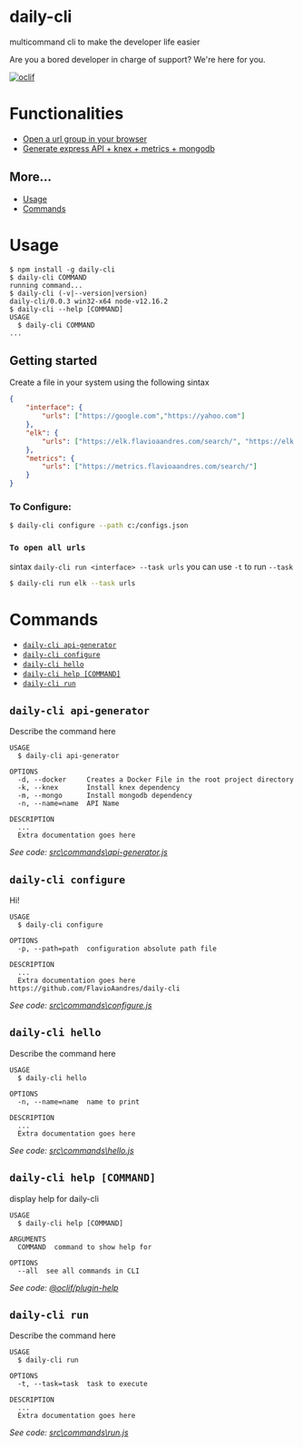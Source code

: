daily-cli
=========

multicommand cli to make the developer life easier

Are you a bored developer in charge of support? We're here for you. 

[![oclif](https://img.shields.io/badge/cli-oclif-brightgreen.svg)](https://oclif.io)
<!-- [![Version](https://img.shields.io/npm/v/daily-cli.svg)](https://npmjs.org/package/daily-cli)
[![Downloads/week](https://img.shields.io/npm/dw/daily-cli.svg)](https://npmjs.org/package/daily-cli)
[![License](https://img.shields.io/npm/l/daily-cli.svg)](https://github.com/@FlavioAandres/FlavioAandres/blob/master/package.json) -->

<!-- toc -->
# Functionalities

* [Open a url group in your browser](#To-open-all-urls)
* [Generate express API + knex + metrics + mongodb](#daily-cli-api-generator)

## More... 
* [Usage](#usage)
* [Commands](#commands)
<!-- tocstop -->
# Usage
<!-- usage -->
```sh-session
$ npm install -g daily-cli
$ daily-cli COMMAND
running command...
$ daily-cli (-v|--version|version)
daily-cli/0.0.3 win32-x64 node-v12.16.2
$ daily-cli --help [COMMAND]
USAGE
  $ daily-cli COMMAND
...
```

## Getting started 

Create a file in your system using the following sintax
```json
{
    "interface": {
        "urls": ["https://google.com","https://yahoo.com"]
    },
    "elk": {
        "urls": ["https://elk.flavioaandres.com/search/", "https://elk.flavioaandres.com/search/2"]
    },
    "metrics": {
        "urls": ["https://metrics.flavioaandres.com/search/"]
    }
}

```

### To Configure: 

```bash
$ daily-cli configure --path c:/configs.json
```

### `To open all urls`

sintax `daily-cli run <interface> --task urls` you can use `-t` to run `--task`

```bash
$ daily-cli run elk --task urls
```

# Commands
<!-- commands -->
* [`daily-cli api-generator`](#daily-cli-api-generator)
* [`daily-cli configure`](#daily-cli-configure)
* [`daily-cli hello`](#daily-cli-hello)
* [`daily-cli help [COMMAND]`](#daily-cli-help-command)
* [`daily-cli run`](#daily-cli-run)

## `daily-cli api-generator`

Describe the command here

```
USAGE
  $ daily-cli api-generator

OPTIONS
  -d, --docker     Creates a Docker File in the root project directory
  -k, --knex       Install knex dependency
  -m, --mongo      Install mongodb dependency
  -n, --name=name  API Name

DESCRIPTION
  ...
  Extra documentation goes here
```

_See code: [src\commands\api-generator.js](https://github.com/FlavioAandres/daily-cli/blob/v0.0.3/src\commands\api-generator.js)_

## `daily-cli configure`

Hi!

```
USAGE
  $ daily-cli configure

OPTIONS
  -p, --path=path  configuration absolute path file

DESCRIPTION
  ...
  Extra documentation goes here https://github.com/FlavioAandres/daily-cli
```

_See code: [src\commands\configure.js](https://github.com/FlavioAandres/daily-cli/blob/v0.0.3/src\commands\configure.js)_

## `daily-cli hello`

Describe the command here

```
USAGE
  $ daily-cli hello

OPTIONS
  -n, --name=name  name to print

DESCRIPTION
  ...
  Extra documentation goes here
```

_See code: [src\commands\hello.js](https://github.com/FlavioAandres/daily-cli/blob/v0.0.3/src\commands\hello.js)_

## `daily-cli help [COMMAND]`

display help for daily-cli

```
USAGE
  $ daily-cli help [COMMAND]

ARGUMENTS
  COMMAND  command to show help for

OPTIONS
  --all  see all commands in CLI
```

_See code: [@oclif/plugin-help](https://github.com/oclif/plugin-help/blob/v3.2.0/src\commands\help.ts)_

## `daily-cli run`

Describe the command here

```
USAGE
  $ daily-cli run

OPTIONS
  -t, --task=task  task to execute

DESCRIPTION
  ...
  Extra documentation goes here
```

_See code: [src\commands\run.js](https://github.com/FlavioAandres/daily-cli/blob/v0.0.3/src\commands\run.js)_
<!-- commandsstop -->
